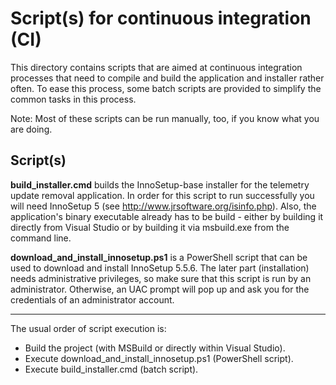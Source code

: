 # Script(s) for continuous integration (CI)

This directory contains scripts that are aimed at continuous integration
processes that need to compile and build the application and installer rather
often. To ease this process, some batch scripts are provided to simplify the
common tasks in this process.

Note: Most of these scripts can be run manually, too, if you know what you are
doing.


## Script(s)

**build_installer.cmd** builds the InnoSetup-base installer for the telemetry
update removal application. In order for this script to run successfully you
will need InnoSetup 5 (see <http://www.jrsoftware.org/isinfo.php>). Also, the
application's binary executable already has to be build - either by building
it directly from Visual Studio or by building it via msbuild.exe from the
command line.

**download_and_install_innosetup.ps1** is a PowerShell script that can be used
to download and install InnoSetup 5.5.6. The later part (installation) needs
administrative privileges, so make sure that this script is run by an
administrator. Otherwise, an UAC prompt will pop up and ask you for the
credentials of an administrator account.

----

The usual order of script execution is:

- Build the project (with MSBuild or directly within Visual Studio).
- Execute download_and_install_innosetup.ps1 (PowerShell script).
- Execute build_installer.cmd (batch script).
